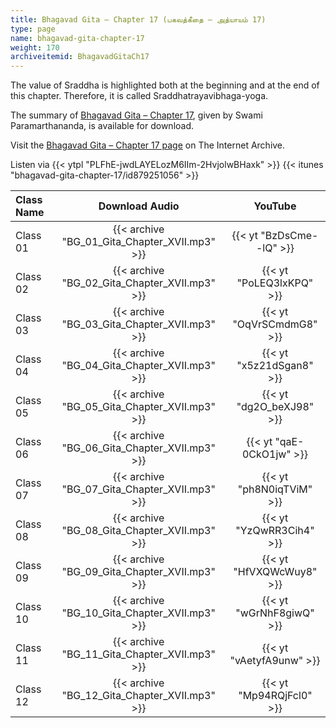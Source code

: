 ```yaml
---
title: Bhagavad Gita – Chapter 17 (பகவத்கீதை – அத்யாயம் 17)
type: page
name: bhagavad-gita-chapter-17
weight: 170
archiveitemid: BhagavadGitaCh17
---
```


The value of Sraddha is highlighted both at the beginning and at the end of this chapter. Therefore, it is called Sraddhatrayavibhaga-yoga.

The summary of [Bhagavad Gita – Chapter 17](https://archive.org/download/BhagavadGitaSummary/BG_17.pdf), given by Swami Paramarthananda, is available for download.

Visit the [Bhagavad Gita – Chapter 17 page](https://archive.org/details/BhagavadGitaCh17) on The Internet Archive.

Listen via {{< ytpl "PLFhE-jwdLAYELozM6IIm-2HvjolwBHaxk" >}} {{< itunes "bhagavad-gita-chapter-17/id879251056" >}}

Class Name | Download Audio | YouTube
:---|:---:|:---:
Class 01 | {{< archive "BG_01_Gita_Chapter_XVII.mp3" >}} | {{< yt "BzDsCme--lQ" >}}
Class 02 | {{< archive "BG_02_Gita_Chapter_XVII.mp3" >}} | {{< yt "PoLEQ3lxKPQ" >}}
Class 03 | {{< archive "BG_03_Gita_Chapter_XVII.mp3" >}} | {{< yt "OqVrSCmdmG8" >}}
Class 04 | {{< archive "BG_04_Gita_Chapter_XVII.mp3" >}} | {{< yt "x5z21dSgan8" >}}
Class 05 | {{< archive "BG_05_Gita_Chapter_XVII.mp3" >}} | {{< yt "dg2O_beXJ98" >}}
Class 06 | {{< archive "BG_06_Gita_Chapter_XVII.mp3" >}} | {{< yt "qaE-0CkO1jw" >}}
Class 07 | {{< archive "BG_07_Gita_Chapter_XVII.mp3" >}} | {{< yt "ph8N0iqTViM" >}}
Class 08 | {{< archive "BG_08_Gita_Chapter_XVII.mp3" >}} | {{< yt "YzQwRR3Cih4" >}}
Class 09 | {{< archive "BG_09_Gita_Chapter_XVII.mp3" >}} | {{< yt "HfVXQWcWuy8" >}}
Class 10 | {{< archive "BG_10_Gita_Chapter_XVII.mp3" >}} | {{< yt "wGrNhF8giwQ" >}}
Class 11 | {{< archive "BG_11_Gita_Chapter_XVII.mp3" >}} | {{< yt "vAetyfA9unw" >}}
Class 12 | {{< archive "BG_12_Gita_Chapter_XVII.mp3" >}} | {{< yt "Mp94RQjFcl0" >}}
